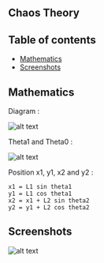 ## Chaos Theory

## Table of contents
* [Mathematics](#Mathematics)
* [Screenshots](#Screenshots)

## Mathematics

Diagram :

![alt text](http://image.noelshack.com/fichiers/2020/25/3/1592384284-unnamed.jpg)

Theta1 and Theta0 :

![alt text](http://image.noelshack.com/fichiers/2020/25/3/1592384419-capture.png)

Position x1, y1, x2 and y2 :

```
x1 = L1 sin theta1
y1 = L1 cos theta1
x2 = x1 + L2 sin theta2
y2 = y1 + L2 cos theta2
```

## Screenshots

![alt text](http://image.noelshack.com/fichiers/2020/25/3/1592388871-unknown.png)

